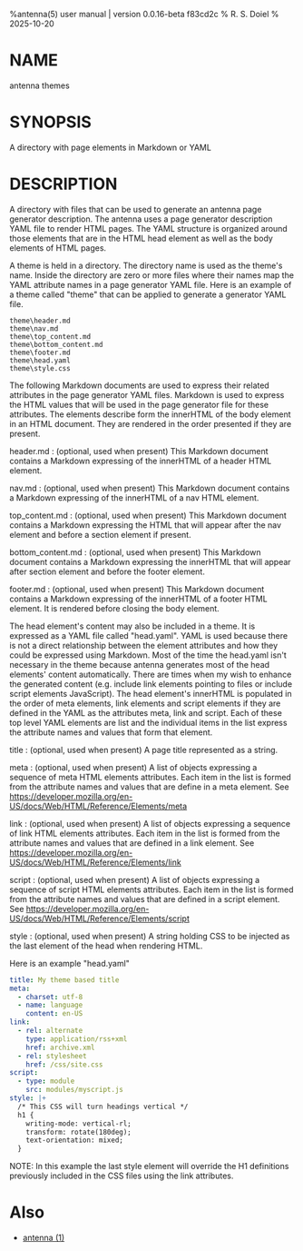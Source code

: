 %antenna(5) user manual | version 0.0.16-beta f83cd2c
% R. S. Doiel
% 2025-10-20

# NAME

antenna themes

# SYNOPSIS

A directory with page elements in Markdown or YAML

# DESCRIPTION

A directory with files that can be used to generate an antenna page generator
description. The antenna uses a page generator description YAML file to render
HTML pages. The YAML structure is organized around those elements that are in the
HTML head element as well as the body elements of HTML pages.

A theme is held in a directory. The directory name is used as the theme's name.
Inside the directory are zero or more files where their names map the YAML attribute
names in a page generator YAML file. Here is an example of a theme called "theme"
that can be applied to generate a generator YAML file.

~~~
theme\header.md
theme\nav.md
theme\top_content.md
theme\bottom_content.md
theme\footer.md
theme\head.yaml
theme\style.css
~~~

The following Markdown documents are used to express their related attributes in the
page generator YAML files. Markdown is used to express the HTML values that will be
used in the page generator file for these attributes. The elements describe form
the innerHTML of the body element in an HTML document. They are rendered in the
order presented if they are present.

header.md
: (optional, used when present) This Markdown document contains a Markdown
expressing of the innerHTML of a header HTML element.

nav.md
: (optional, used when present) This Markdown document contains a Markdown
expressing of the innerHTML of a nav HTML element.

top_content.md
: (optional, used when present) This Markdown document contains a Markdown
expressing the HTML that will appear after the nav element and before a section
element if present.

bottom_content.md
: (optional, used when present) This Markdown document contains a Markdown
expressing the innerHTML that will appear after section element and before
the footer element.

footer.md
: (optional, used when present) This Markdown document contains a Markdown
expressing of the innerHTML of a footer HTML element. It is rendered before
closing the body element.

The head element's content may also be included in a theme. It is expressed as a
YAML file called "head.yaml". YAML is used because there 
is not a direct relationship between the element attributes and how they could be expressed
using Markdown. Most of the time the head.yaml isn't necessary in the theme because 
antenna generates most of the head elements' content automatically.  There are times when
my wish to enhance the generated content (e.g. include link elements pointing to files or
include script elements JavaScript). The head element's innerHTML is populated in the order of
meta elements, link elements and script elements if they are defined in the YAML as the 
attributes meta, link and script. Each of these top level YAML elements are list and the
individual items in the list express the attribute names and values that form that element.

title
: (optional, used when present) A page title represented as a string.

meta
: (optional, used when present) A list of objects expressing a sequence of meta 
HTML elements attributes. Each item in the list is formed from the attribute names
and values that are define in a meta element. See 
<https://developer.mozilla.org/en-US/docs/Web/HTML/Reference/Elements/meta>

link
: (optional, used when present) A list of objects expressing a sequence of link 
HTML elements attributes. Each item in the list is formed from the attribute names
and values that are defined in a link element. See
<https://developer.mozilla.org/en-US/docs/Web/HTML/Reference/Elements/link>

script
: (optional, used when present) A list of objects expressing a sequence of script 
HTML elements attributes.  Each item in the list is formed from the attribute names
and values that are defined in a script element. See
https://developer.mozilla.org/en-US/docs/Web/HTML/Reference/Elements/script

style
: (optional, used when present) A string holding CSS to be injected as the last
element of the head when rendering HTML.

Here is an example "head.yaml"

~~~yaml
title: My theme based title
meta:
  - charset: utf-8
  - name: language
    content: en-US
link:
  - rel: alternate
    type: application/rss+xml
	href: archive.xml
  - rel: stylesheet
    href: /css/site.css
script:
  - type: module
    src: modules/myscript.js
style: |+
  /* This CSS will turn headings vertical */
  h1 {
    writing-mode: vertical-rl;
    transform: rotate(180deg);
    text-orientation: mixed;
  }

~~~

NOTE: In this example the last style element will override the H1 definitions
previously included in the CSS files using the link attributes.

# Also 

- [antenna (1)](antenna.1.md)


